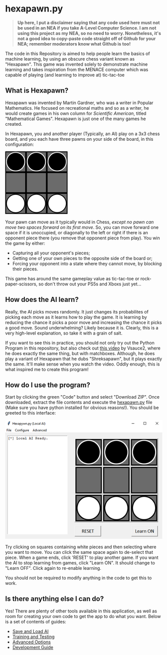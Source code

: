 # hexapawn.py

> **Up here, I put a disclaimer saying that any code used here must not be used in an NEA if you take A-Level Computer Science. I am not using this project as my NEA, so no need to worry. Nonetheless, it's not a good idea to copy-paste code straight off of Github for your NEA; remember moderators know what Github is too!**

The code in this Repository is aimed to help people learn the basics of machine learning, by using an obscure chess variant known as "Hexapawn". This game was invented solely to demonstrate machine learning and takes inspiration from the MENACE computer which was capable of playing (and learning to improve at) tic-tac-toe

## What is Hexapawn?

Hexapawn was invented by Martin Gardner, who was a writer in Popular Mathematics. He focused on recreational maths and so as a writer, he would create games in his own column for *Scientific American*, titled "Mathematical Games". Hexapawn is just one of the many games he created.

In Hexapawn, you and another player (Typically, an AI) play on a 3x3 chess board, and you each have three pawns on your side of the board, in this configuration:

![Starting Layout](assets/readme-images/start%20grid.png)

Your pawn can move as it typically would in Chess, *except no pawn can move two spaces forward on its first move*. So, you can move forward one space if it is unoccupied, or diagonally to the left or right if there is an opponent piece there (you remove that opponent piece from play). You win the game by either:

- Capturing all your opponent's pieces;
- Getting one of your own pieces to the opposite side of the board or;
- Forcing your opponent into a state where they cannot move, by blocking their pieces.

This game has around the same gameplay value as tic-tac-toe or rock-paper-scissors, so don't throw out your PS5s and Xboxs just yet...

## How does the AI learn?

Really, the AI picks moves randomly. It just changes its probabilites of picking each move as it learns how to play the game. It is learning by reducing the chance it picks a poor move and increasing the chance it picks a good move. Sound underwhelming? Likely because it is. Clearly, this is a very high-level explanation, so take it with a grain of salt.

If you want to see this in practice, you should not only try out the Python Program in this repository, but also check out [this video](https://www.youtube.com/watch?v=sw7UAZNgGg8) by Vsauce2, where he does exactly the same thing, but with matchboxes. Although, he does play a variant of Hexapawn that he dubs "Shreksapawn", but it plays exactly the same. It'll make sense when you watch the video. Oddly enough, this is what inspired me to create this program!

## How do I use the program?

Start by clicking the green "Code" button and select "Download ZIP". Once downloaded, extract the file contents and execute the [hexapawn.py](hexapawn.py) file (Make sure you have python installed for obvious reasons!). You should be greeted to this interface:

![UI for Windows](assets/readme-images/user-interface.png)

Try clicking on squares containing white pieces and then selecting where you want to move. You can click the same space again to de-select that piece. When a game ends, click 'RESET' to play another game. If you want the AI to stop learning from games, click "Learn ON". It should change to "Learn OFF". Click again to re-enable learning.

You should not be required to modify anything in the code to get this to work.

## Is there anything else I can do?

Yes! There are plenty of other tools available in this application, as well as room for creating your own code to get the app to do what you want. Below is a set of contents of guides:

- [Save and Load AI](guides/saving-and-loading.md)
- [Training and Testing](guides/automate-games.md)
- [Advanced Options](guides/advanced-menu.md)
- [Development Guide](guides/custom-code.md)
